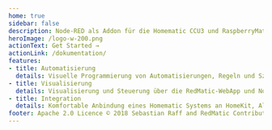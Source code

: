 ```yaml
---
home: true
sidebar: false
description: Node-RED als Addon für die Homematic CCU3 und RaspberryMatic
heroImage: /logo-w-200.png
actionText: Get Started →
actionLink: /dokumentation/
features:
- title: Automatisierung
  details: Visuelle Programmierung von Automatisierungen, Regeln und Szenen. Ergänzung oder Alternative für CCU-Programme und -Scripte
- title: Visualisierung
  details: Visualisierung und Steuerung über die RedMatic-WebApp und Node-RED Dashboard
- title: Integration
  details: Komfortable Anbindung eines Homematic Systems an HomeKit, Alexa oder MQTT, Anbindungen an diverse Services (wie z.B. Wetterdienste), andere Systeme wie z.B. Hue, ArtNET/DMX, KNX, Xiaomi Aqara, Loxone, ... und Datenbanken (z.B. InfluxDB) 
footer: Apache 2.0 Licence © 2018 Sebastian Raff and RedMatic Contributors
---
```

